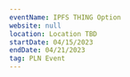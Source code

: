 ```yaml
---
eventName: IPFS THING Option
website: null
location: Location TBD
startDate: 04/15/2023
endDate: 04/21/2023
tag: PLN Event
---
```


